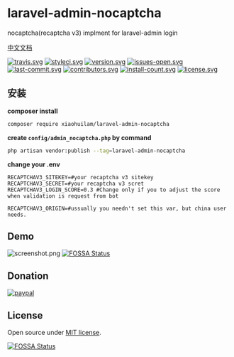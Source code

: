 # laravel-admin-nocaptcha
nocaptcha(recaptcha v3) implment for laravel-admin login

[中文文档](README_cn.md)


[![travis.svg](https://img.shields.io/travis/com/xiaohuilam/laravel-admin-nocaptcha/master.svg?style=flat-square)](https://travis-ci.com/xiaohuilam/laravel-admin-nocaptcha)
[![styleci.svg](https://github.styleci.io/repos/179709246/shield?branch=master)](https://github.styleci.io/repos/179709246)
[![version.svg](https://img.shields.io/packagist/vpre/xiaohuilam/laravel-admin-nocaptcha.svg?style=flat-square)](https://packagist.org/packages/xiaohuilam/laravel-admin-nocaptcha)
[![issues-open.svg](https://img.shields.io/github/issues/xiaohuilam/laravel-admin-nocaptcha.svg?style=flat-square)](https://github.com/xiaohuilam/laravel-admin-nocaptcha/issues)
[![last-commit.svg](https://img.shields.io/github/last-commit/xiaohuilam/laravel-admin-nocaptcha.svg?style=flat-square)](https://github.com/xiaohuilam/laravel-admin-nocaptcha/commits/)
[![contributors.svg](https://img.shields.io/github/contributors/xiaohuilam/laravel-admin-nocaptcha.svg?style=flat-square)](https://github.com/xiaohuilam/laravel-admin-nocaptcha/graphs/contributors)
[![install-count.svg](https://img.shields.io/packagist/dt/xiaohuilam/laravel-admin-nocaptcha.svg?style=flat-square)](https://packagist.org/packages/xiaohuilam/laravel-admin-nocaptcha)
[![license.svg](https://img.shields.io/github/license/xiaohuilam/laravel-admin-nocaptcha.svg?style=flat-square)](LICENSE)

## 安装
**composer install**

```bash
composer require xiaohuilam/laravel-admin-nocaptcha
```

**create `config/admin_nocaptcha.php` by command**

```bash
php artisan vendor:publish --tag=laravel-admin-nocaptcha
```

**change your .env**

```env
RECAPTCHAV3_SITEKEY=#your recaptcha v3 sitekey
RECAPTCHAV3_SECRET=#your recaptcha v3 scret
RECAPTCHAV3_LOGIN_SCORE=0.3 #Change only if you to adjust the score when validation is request from bot
```

```env
RECAPTCHAV3_ORIGIN=#ussually you needn't set this var, but china user needs.
```
## Demo

![screenshot.png](https://wantu-kw0-asset007-hz.oss-cn-hangzhou.aliyuncs.com/bJVb0m69U3bLO5e7Ymx.png?x-oss-process=image/resize,h_400)
[![FOSSA Status](https://app.fossa.io/api/projects/git%2Bgithub.com%2Fxiaohuilam%2Flaravel-admin-nocaptcha.svg?type=shield)](https://app.fossa.io/projects/git%2Bgithub.com%2Fxiaohuilam%2Flaravel-admin-nocaptcha?ref=badge_shield)

## Donation
[![paypal](https://www.paypalobjects.com/en_US/i/btn/btn_donateCC_LG.gif)](https://www.paypal.me/laravel)

## License

Open source under [MIT license](LICENSE).


[![FOSSA Status](https://app.fossa.io/api/projects/git%2Bgithub.com%2Fxiaohuilam%2Flaravel-admin-nocaptcha.svg?type=large)](https://app.fossa.io/projects/git%2Bgithub.com%2Fxiaohuilam%2Flaravel-admin-nocaptcha?ref=badge_large)